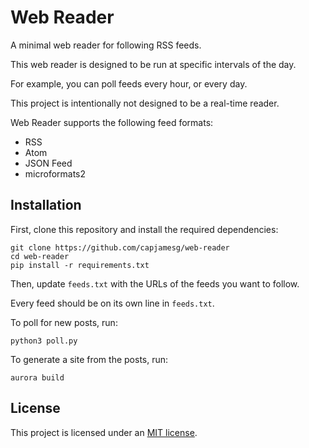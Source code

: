 # Web Reader

A minimal web reader for following RSS feeds.

This web reader is designed to be run at specific intervals of the day.

For example, you can poll feeds every hour, or every day.

This project is intentionally not designed to be a real-time reader.

Web Reader supports the following feed formats:

- RSS
- Atom
- JSON Feed
- microformats2

## Installation

First, clone this repository and install the required dependencies:

```
git clone https://github.com/capjamesg/web-reader
cd web-reader
pip install -r requirements.txt
```

Then, update `feeds.txt` with the URLs of the feeds you want to follow.

Every feed should be on its own line in `feeds.txt`.

To poll for new posts, run:

```
python3 poll.py
```

To generate a site from the posts, run:

```
aurora build
```

## License

This project is licensed under an [MIT license](LICENSE).
